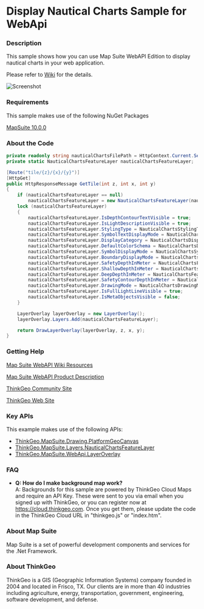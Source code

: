 # Display Nautical Charts Sample for WebApi


### Description

This sample shows how you can use Map Suite WebAPI Edition to display nautical charts in your web application.

Please refer to [Wiki](http://wiki.thinkgeo.com/wiki/map_suite_web_for_webapi) for the details.

![Screenshot](https://github.com/ThinkGeo/DisplayNauticalChartsSample-ForWebApi/blob/master/Screenshot.png)

### Requirements
This sample makes use of the following NuGet Packages

[MapSuite 10.0.0](https://www.nuget.org/packages?q=ThinkGeo)

### About the Code
```csharp
private readonly string nauticalChartsFilePath = HttpContext.Current.Server.MapPath("~/App_Data/US4IL10M.000");
private static NauticalChartsFeatureLayer nauticalChartsFeatureLayer;

[Route("tile/{z}/{x}/{y}")]
[HttpGet]
public HttpResponseMessage GetTile(int z, int x, int y)
{
    if (nauticalChartsFeatureLayer == null)
        nauticalChartsFeatureLayer = new NauticalChartsFeatureLayer(nauticalChartsFilePath);
    lock (nauticalChartsFeatureLayer)
    {
        nauticalChartsFeatureLayer.IsDepthContourTextVisible = true;
        nauticalChartsFeatureLayer.IsLightDescriptionVisible = true;
        nauticalChartsFeatureLayer.StylingType = NauticalChartsStylingType.EmbeddedStyling;
        nauticalChartsFeatureLayer.SymbolTextDisplayMode = NauticalChartsSymbolTextDisplayMode.None;
        nauticalChartsFeatureLayer.DisplayCategory = NauticalChartsDisplayCategory.All;
        nauticalChartsFeatureLayer.DefaultColorSchema = NauticalChartsDefaultColorSchema.DayBright;
        nauticalChartsFeatureLayer.SymbolDisplayMode = NauticalChartsSymbolDisplayMode.Simplified;
        nauticalChartsFeatureLayer.BoundaryDisplayMode = NauticalChartsBoundaryDisplayMode.Plain;
        nauticalChartsFeatureLayer.SafetyDepthInMeter = NauticalChartsFeatureLayer.ConvertDistanceToMeters(28, NauticalChartsDepthUnit.Meter);
        nauticalChartsFeatureLayer.ShallowDepthInMeter = NauticalChartsFeatureLayer.ConvertDistanceToMeters(3, NauticalChartsDepthUnit.Meter);
        nauticalChartsFeatureLayer.DeepDepthInMeter = NauticalChartsFeatureLayer.ConvertDistanceToMeters(10, NauticalChartsDepthUnit.Meter);
        nauticalChartsFeatureLayer.SafetyContourDepthInMeter = NauticalChartsFeatureLayer.ConvertDistanceToMeters(10, NauticalChartsDepthUnit.Meter);
        nauticalChartsFeatureLayer.DrawingMode = NauticalChartsDrawingMode.Optimized;
        nauticalChartsFeatureLayer.IsFullLightLineVisible = true;
        nauticalChartsFeatureLayer.IsMetaObjectsVisible = false;
    }

    LayerOverlay layerOverlay = new LayerOverlay();
    layerOverlay.Layers.Add(nauticalChartsFeatureLayer);

    return DrawLayerOverlay(layerOverlay, z, x, y);
}
```

### Getting Help

[Map Suite WebAPI Wiki Resources](http://wiki.thinkgeo.com/wiki/map_suite_web_for_webapi)

[Map Suite WebAPI Product Description](https://thinkgeo.com/ui-controls#web-platforms)

[ThinkGeo Community Site](http://community.thinkgeo.com/)

[ThinkGeo Web Site](http://www.thinkgeo.com)

### Key APIs
This example makes use of the following APIs:

- [ThinkGeo.MapSuite.Drawing.PlatformGeoCanvas](http://wiki.thinkgeo.com/wiki/api/thinkgeo.mapsuite.drawing.PlatformGeoCanvas)
- [ThinkGeo.MapSuite.Layers.NauticalChartsFeatureLayer](http://wiki.thinkgeo.com/wiki/api/thinkgeo.mapsuite.layers.printerlayer)
- [ThinkGeo.MapSuite.WebApi.LayerOverlay](http://wiki.thinkgeo.com/wiki/api/thinkgeo.mapsuite.webapi.layeroverlay)

### FAQ
- __Q: How do I make background map work?__  
A: Backgrounds for this sample are powered by ThinkGeo Cloud Maps and require an API Key. These were sent to you via email when you signed up with ThinkGeo, or you can register now at https://cloud.thinkgeo.com. Once you get them, please update the code in the ThinkGeo Cloud URL in "thinkgeo.js" or "index.htm". 

### About Map Suite
Map Suite is a set of powerful development components and services for the .Net Framework.

### About ThinkGeo
ThinkGeo is a GIS (Geographic Information Systems) company founded in 2004 and located in Frisco, TX. Our clients are in more than 40 industries including agriculture, energy, transportation, government, engineering, software development, and defense.
